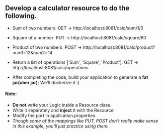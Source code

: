## Develop a calculator resource to do the following.


* Sum of two numbers:  GET -> http://localhost:8081/calc/sum/1/3

* Square of a number: PUT -> http://localhost:8081/calc/square/60

* Product of two numbers: POST -> http://localhost:8081/calc/product?num1=12&num2=14

* Return a list of operations  ['Sum', 'Square', 'Product']: GET -> http://localhost:8081/calc/operations

* After completing the code, build your application to generate a **fat jar(uber jar)**; We'll dockerize it :)

#### Note:

* **Do not** write your Logic inside a Resource class.
* Write it separately and **inject** it with the Resource
* Modify the port in application.properties
* _Though some of the mappings like PUT, POST don't really make sense in this example, you'll just practice using them._

